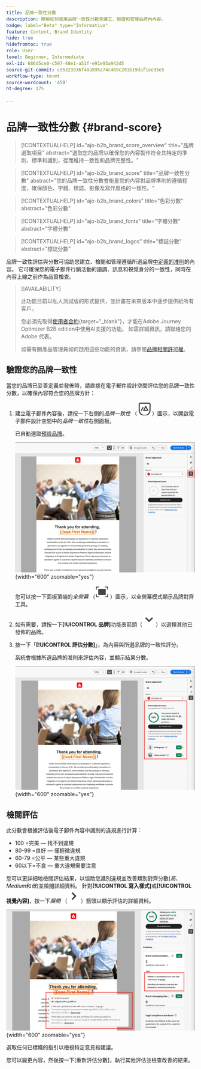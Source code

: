 ```yaml
---
title: 品牌一致性分數
description: 瞭解如何使用品牌一致性分數來建立、驗證和管理品牌內內容。
badge: label="Beta" type="Informative"
feature: Content, Brand Identity
hide: true
hidefromtoc: true
role: User
level: Beginner, Intermediate
exl-id: 686d5ce0-c597-48e1-a51f-e91e95a942d5
source-git-commit: c95323936f48a595a74c469c201b19daf1ee95e5
workflow-type: tm+mt
source-wordcount: '459'
ht-degree: 17%

---
```


# 品牌一致性分數 {#brand-score}

>[!CONTEXTUALHELP]
>id="ajo-b2b_brand_score_overview"
>title="品牌選取項目"
>abstract="選取您的品牌以確保您的內容製作符合其特定的準則、標準和識別，從而維持一致性和品牌完整性。"

>[!CONTEXTUALHELP]
>id="ajo-b2b_brand_score"
>title="品牌一致性分數"
>abstract="您的品牌一致性分數會衡量您的內容對品牌準則的遵循程度，確保顏色、字體、標誌、影像及寫作風格的一致性。"

>[!CONTEXTUALHELP]
>id="ajo-b2b_brand_colors"
>title="色彩分數"
>abstract="色彩分數"

>[!CONTEXTUALHELP]
>id="ajo-b2b_brand_fonts"
>title="字體分數"
>abstract="字體分數"

>[!CONTEXTUALHELP]
>id="ajo-b2b_brand_logos"
>title="標誌分數"
>abstract="標誌分數"

品牌一致性評估與分數可協助您建立、檢閱和管理遵循所選品牌[中定義的准則](./brands-manage-create.md#brand-definitions)的內容。 它可確保您的電子郵件行銷活動的語調、訊息和視覺身分的一致性，同時在內容上線之前作為品質檢查。

>[!AVAILABILITY]
>
>此功能目前以私人測試版的形式提供，並計畫在未來版本中逐步提供給所有客戶。
>
>您必須先取得[使用者合約](https://www.adobe.com/tw/legal/licenses-terms/adobe-dx-gen-ai-user-guidelines.html){target="_blank"}，才能在Adobe Journey Optimizer B2B edition中使用AI支援的功能。 如需詳細資訊，請聯絡您的 Adobe 代表。
>
>如需有關產品管理員如何啟用這些功能的資訊，請參閱[品牌相關許可權](./brands-overview.md#brand-related-permissions)。

## 驗證您的品牌一致性

當您的品牌已妥善定義並發佈時，請直接在電子郵件設計空間評估您的品牌一致性分數，以確保內容符合您的品牌方針：

1. 建立電子郵件內容後，請按一下右側的&#x200B;_品牌一致性_ （![品牌一致性圖示](../assets/do-not-localize/icon-brand-compliance.svg) ）圖示，以開啟電子郵件設計空間中的&#x200B;_品牌一致性_&#x200B;右側面板。

   已自動選取[預設品牌](./brands-manage-create.md#default-brand)。

   ![存取品牌對齊工具](./assets/brands-alignment-sidebar.png){width="600" zoomable="yes"}

   您可以按一下面板頂端的&#x200B;_全熒幕_ （![全熒幕圖示](../assets/do-not-localize/icon-full-screen.svg) ）圖示，以全熒幕模式顯示品牌對齊工具。

1. 如有需要，請按一下&#x200B;**[!UICONTROL 品牌]**&#x200B;功能表箭頭（![向下箭頭](../assets/do-not-localize/icon-down-menu.svg)）以選擇其他已發佈的品牌。

1. 按一下「**[!UICONTROL 評估分數]**」，為內容與所選品牌的一致性評分。

   系統會根據所選品牌的准則來評估內容，並顯示結果分數。

   ![品牌一致性評估分數](./assets/brands-alignment-evaluation.png){width="600" zoomable="yes"}

## 檢閱評估

此分數會根據評估後電子郵件內容中識別的違規進行計算：

* 100 =完美 — 找不到違規
* 80-99 =良好 — 僅輕微違規
* 60-79 =公平 — 某些重大違規
* 60以下=不良 — 重大違規需要注意

您可以更詳細地檢閱評估結果，以協助您識別違規並改善類別對齊分數(_高_、_Medium_&#x200B;和&#x200B;_低_)並檢閱詳細資料。 針對&#x200B;**[!UICONTROL 寫入樣式]**&#x200B;或&#x200B;**[!UICONTROL 視覺內容]**，按一下&#x200B;_展開_ （![展開箭頭](../assets/do-not-localize/icon-expand-right.svg)）箭頭以顯示評估的詳細資料。

![品牌一致性評估詳細資料](./assets/brands-alignment-evaluation-details.png){width="600" zoomable="yes"}

選取任何已標幟的指引以檢視特定意見和建議。

您可以變更內容，然後按一下[重新評估分數] **&#x200B;**，執行其他評估並檢查改善的結果。
